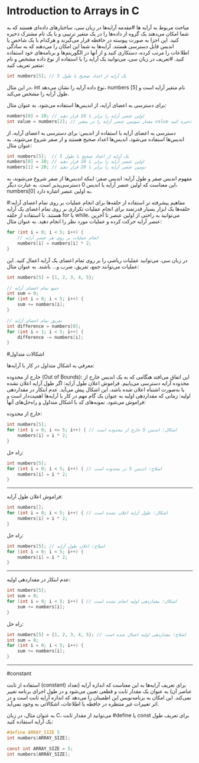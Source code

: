 # Introduction to Arrays in C

مباحث مربوط به آرایه ها
#مقدمه
آرایه‌ها در زبان سی، ساختارهای داده‌ای هستند که به شما امکان می‌دهند یک گروه از داده‌ها را در یک متغیر ترتیبی و با یک نام مشترک ذخیره کنید. این اجزا به صورت پیوسته در حافظه قرار می‌گیرند و هرکدام با یک شاخص یا اندیس قابل دسترسی هستند. آرایه‌ها به شما این امکان را می‌دهند که به سادگی اطلاعات را مرتب کرده، دستکاری کنید و از آنها در الگوریتم‌ها و برنامه‌های خود استفاده کنید.
#تعریف
در زبان سی، می‌توانید یک آرایه را با استفاده از نوع داده مشخص و نام متغیر تعریف کنید:
```c
int numbers[5]; // یک آرایه از اعداد صحیح با طول 5

```
در این مثال، int نوع داده آرایه را نشان می‌دهد، numbers نام متغیر آرایه است و [5] طول آرایه را مشخص می‌کند.

برای دسترسی به اعضای آرایه، از اندیس‌ها استفاده می‌شود. به عنوان مثال:
```c
numbers[0] = 10; // اولین عنصر آرایه را برابر با 10 قرار دهید
int value = numbers[2]; // مقدار سومین عنصر آرایه را در متغیر value ذخیره کنید
```

دسترسی به اعضای آرایه با استفاده از اندیس:
برای دسترسی به اعضای آرایه، از اندیس‌ها استفاده می‌شود. اندیس‌ها اعداد صحیح هستند و از صفر شروع می‌شوند. به عنوان مثال:
```c
int numbers[5];  // یک آرایه از اعداد صحیح با طول 5
numbers[0] = 10; // اولین عنصر آرایه را برابر با 10 قرار دهید
numbers[1] = 20; // دومین عنصر آرایه را برابر با 20 قرار دهید
```
مفهوم اندیس صفر و طول آرایه:
اندیس صفر: اینکه اندیس‌ها از صفر شروع می‌شوند، به این معناست که اولین عنصر آرایه با اندیس 0 دسترسی‌پذیر است. به عبارت دیگر، numbers[0] به اولین عنصر اشاره دارد.

#مفاهیم پیشرفته تر
استفاده از حلقه‌ها برای انجام عملیات بر روی تمام اعضای آرایه:
حلقه‌ها یک ابزار بسیار قدرتمند برای انجام عملیات تکراری بر روی تمام اعضای یک آرایه هستند. با استفاده از حلقه for یا while، می‌توانید به راحتی از اولین عنصر تا آخرین عنصر آرایه حرکت کرده و عملیات مورد نظر را انجام دهید. به عنوان مثال:
```c
for (int i = 0; i < 5; i++) {
    // انجام عملیات بر روی هر عنصر آرایه
    numbers[i] = numbers[i] * 2;
}
```
در زبان سی، می‌توانید عملیات ریاضی را بر روی تمام اعضای یک آرایه اعمال کنید. این عملیات می‌توانند جمع، تفریق، ضرب و... باشند. به عنوان مثال:

```c
int numbers[5] = {1, 2, 3, 4, 5};

// جمع تمام اعضای آرایه
int sum = 0;
for (int i = 0; i < 5; i++) {
    sum += numbers[i];
}

// تفریق تمام اعضای آرایه
int difference = numbers[0];
for (int i = 1; i < 5; i++) {
    difference -= numbers[i];
}
```

#اشکالات متداول

معرفی به اشکال متداول در کار با آرایه‌ها:

خارج از محدوده (Out of Bounds): این اتفاق می‌افتد هنگامی که به یک اندیس خارج از محدوده آرایه دسترسی می‌یابیم.
فراموش اعلان طول آرایه: اگر طول آرایه اعلان نشده یا به‌صورت اشتباه اعلان شده باشد، این اشکال پیش می‌آید.
عدم ابتکار در مقداردهی اولیه: زمانی که مقداردهی اولیه به عنوان یک گام مهم در کار با آرایه‌ها اهمیت‌دار است و فراموش می‌شود.
نمونه‌های کد با اشکال متداول و راه‌حل‌های آنها:

خارج از محدوده:
```c
int numbers[5];
for (int i = 0; i <= 5; i++) { // اشکال: اندیس 5 خارج از محدوده است
    numbers[i] = i * 2;
}
```
راه حل:
```c
int numbers[5];
for (int i = 0; i < 5; i++) { // اصلاح: اندیس 5 در محدوده است
    numbers[i] = i * 2;
}
```
--------------------------------------------------------------------------
فراموش اعلان طول آرایه:
```c
int numbers[];
for (int i = 0; i < 5; i++) { // اشکال: طول آرایه اعلان نشده است
    numbers[i] = i * 2;
}
```

راه حل:
```c
int numbers[5]; // اصلاح: اعلان طول آرایه
for (int i = 0; i < 5; i++) {
    numbers[i] = i * 2;
}
```
---------------------------------------------------------------------------

عدم ابتکار در مقداردهی اولیه:
```c
int numbers[5];
int sum = 0;
for (int i = 0; i < 5; i++) { // اشکال: مقداردهی اولیه انجام نشده است
    sum += numbers[i];
}
```
راه حل:

```c
int numbers[5] = {1, 2, 3, 4, 5}; // اصلاح: مقداردهی اولیه اعمال شده است
int sum = 0;
for (int i = 0; i < 5; i++) {
    sum += numbers[i];
}
```
-----------------------------------------------------------------------

#constant

استفاده از ثابت (constant) برای تعریف آرایه‌ها به این معناست که اندازه آرایه (تعداد عناصر آن) به عنوان یک مقدار ثابت و قطعی تعیین می‌شود و در طول اجرای برنامه تغییر نمی‌کند. این امکان به برنامه‌نویس این اطمینان را می‌دهد که اندازه آرایه ثابت است و در اثر تغییرات غیر منتظره در حافظه یا اطلاعات، اشکالاتی به وجود نمی‌آید.

به عنوان مثال، در زبان C، می‌توانید از مقدار ثابت #define یا const برای تعریف طول یک آرایه استفاده کنید:
```c
#define ARRAY_SIZE 5
int numbers[ARRAY_SIZE];
```
```c
const int ARRAY_SIZE = 5;
int numbers[ARRAY_SIZE];
```










